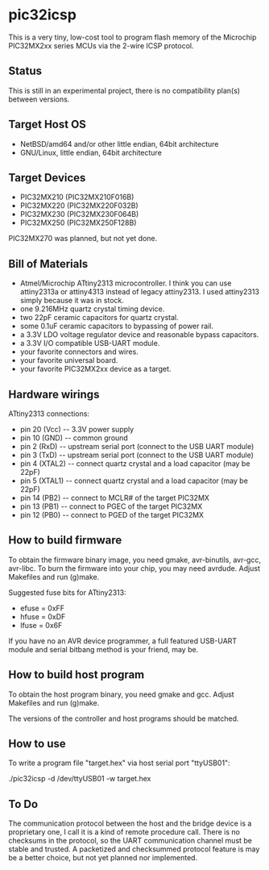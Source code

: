 # pic32icsp

This is a very tiny, low-cost tool to program flash memory of
the Microchip PIC32MX2xx series MCUs via the 2-wire ICSP protocol.

## Status

This is still in an experimental project,
there is no compatibility plan(s) between versions.

## Target Host OS

* NetBSD/amd64 and/or other little endian, 64bit architecture
* GNU/Linux, little endian, 64bit architecture

## Target Devices

* PIC32MX210 (PIC32MX210F016B)
* PIC32MX220 (PIC32MX220F032B)
* PIC32MX230 (PIC32MX230F064B)
* PIC32MX250 (PIC32MX250F128B)

PIC32MX270 was planned, but not yet done.

## Bill of Materials

* Atmel/Microchip ATtiny2313 microcontroller.
I think you can use attiny2313a or attiny4313 instead of legacy attiny2313.
I used attiny2313 simply because it was in stock.
* one 9.216MHz quartz crystal timing device.
* two 22pF ceramic capacitors for quartz crystal.
* some 0.1uF ceramic capacitors to bypassing of power rail.
* a 3.3V LDO voltage regulator device and reasonable bypass capacitors.
* a 3.3V I/O compatible USB-UART module.
* your favorite connectors and wires.
* your favorite universal board.
* your favorite PIC32MX2xx device as a target.

## Hardware wirings

ATtiny2313 connections:

* pin 20 (Vcc) -- 3.3V power supply
* pin 10 (GND) -- common ground
* pin 2 (RxD) -- upstream serial port (connect to the USB UART module)
* pin 3 (TxD) -- upstream serial port (connect to the USB UART module)
* pin 4 (XTAL2) -- connect quartz crystal and a load capacitor (may be 22pF)
* pin 5 (XTAL1) -- connect quartz crystal and a load capacitor (may be 22pF)
* pin 14 (PB2) -- connect to MCLR# of the target PIC32MX
* pin 13 (PB1) -- connect to PGEC of the target PIC32MX
* pin 12 (PB0) -- connect to PGED of the target PIC32MX

## How to build firmware

To obtain the firmware binary image,
you need gmake, avr-binutils, avr-gcc, avr-libc.
To burn the firmware into your chip,
you may need avrdude.
Adjust Makefiles and run (g)make.

Suggested fuse bits for ATtiny2313:
* efuse = 0xFF
* hfuse = 0xDF
* lfuse = 0x6F

If you have no an AVR device programmer, a full featured USB-UART module and serial bitbang method is your friend, may be.

## How to build host program

To obtain the host program binary, you need gmake and gcc.
Adjust Makefiles and run (g)make.

The versions of the controller and host programs should be matched.

## How to use

To write a program file "target.hex" via host serial port "ttyUSB01":

./pic32icsp -d /dev/ttyUSB01 -w target.hex

## To Do

The communication protocol between the host and the bridge device is a proprietary one, I call it is a kind of remote procedure call.
There is no checksums in the protocol, so the UART communication channel must be stable and trusted.
A packetized and checksummed protocol feature is may be a better choice, but not yet planned nor implemented.
